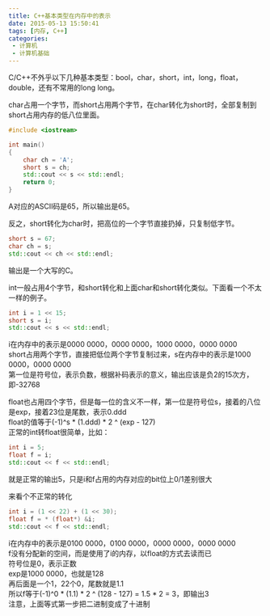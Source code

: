 ```yaml
---
title: C++基本类型在内存中的表示
date: 2015-05-13 15:50:41
tags: [内存, C++]
categories:
 - 计算机
 - 计算机基础
---
```

C/C++不外乎以下几种基本类型：bool，char，short，int，long，float，double，还有不常用的long long。

char占用一个字节，而short占用两个字节，在char转化为short时，全部复制到short占用内存的低八位里面。
``` cpp
#include <iostream>

int main()
{
	char ch = 'A';
	short s = ch;
	std::cout << s << std::endl;
	return 0;
}
```
A对应的ASCII码是65，所以输出是65。

反之，short转化为char时，把高位的一个字节直接扔掉，只复制低字节。
``` cpp
short s = 67;
char ch = s;
std::cout << ch << std::endl;
```
输出是一个大写的C。

int一般占用4个字节，和short转化和上面char和short转化类似。下面看一个不太一样的例子。
``` cpp
int i = 1 << 15;
short s = i;
std::cout << s << std::endl;
```
i在内存中的表示是0000 0000，0000 0000，1000 0000，0000 0000  
short占用两个字节，直接把低位两个字节复制过来，s在内存中的表示是1000 0000，0000 0000  
第一位是符号位，表示负数，根据补码表示的意义，输出应该是负2的15次方，即-32768

float也占用四个字节，但是每一位的含义不一样，第一位是符号位s，接着的八位是exp，接着23位是尾数，表示0.ddd  
float的值等于(-1)^s * (1.ddd) * 2 ^ (exp - 127)  
正常的int转float很简单，比如：
``` cpp
int i = 5;
float f = i;
std::cout << f << std::endl;
```
就是正常的输出5，只是i和f占用的内存对应的bit位上0/1差别很大

来看个不正常的转化
``` cpp
int i = (1 << 22) + (1 << 30);
float f = * (float*) &i;
std::cout << f << std::endl;
```
i在内存中的表示是0100 0000，0100 0000，0000 0000，0000 0000   
f没有分配新的空间，而是使用了i的内存，以float的方式去读而已  
符号位是0，表示正数  
exp是1000 0000，也就是128  
再后面是一个1，22个0，尾数就是1.1  
所以f等于(-1)^0 * (1.1) * 2 ^ (128 - 127) = 1.5 * 2 = 3，即输出3  
注意，上面等式第一步把二进制变成了十进制